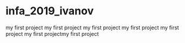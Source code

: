 # infa_2019_ivanov
my first project
my first project
my first project
my first project
my first project
my first projectmy first project
